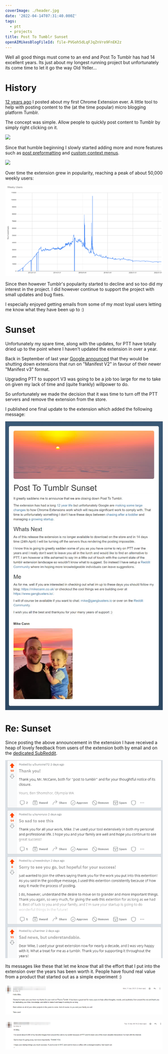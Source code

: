 ```yaml
---
coverImage: ./header.jpg
date: '2022-04-14T07:31:40.000Z'
tags:
  - ptt
  - projects
title: Post To Tumblr Sunset
openAIMikesBlogFileId: file-PVGoh5dLqFJqZnVro9FnEK2z
---
```


Well all good things must come to an end and Post To Tumblr has had 14 excellent years. Its just about my longest running project but unfortunately its come time to let it go the way Old Yeller...

<!-- more -->

# History

[12 years ago](https://mikecann.blog/posts/my-first-chrome-extension-post-to-tumblr) I posted about my first Chrome Extension ever. A little tool to help with posting content to the (at the time popular) micro blogging platform Tumblr.

The concept was simple. Allow people to quickly post content to Tumblr by simply right clicking on it.

[![](https://mikecann.blog/wp-content/uploads/2010/10/Shot_002.png)](https://mikecann.blog/wp-content/uploads/2010/10/Shot_002.png)

Since that humble beginning I slowly started adding more and more features such as [post preformatting](https://mikecann.blog/posts/post-to-tumblr-version-0-4) and [custom context menus](https://mikecann.blog/posts/post-to-tumblr-v6-16-templated-variables).

[![](https://www.mikecann.blog/wp-content/uploads/2016/06/chrome_2016-06-26_15-15-13.png)](https://www.mikecann.blog/wp-content/uploads/2016/06/chrome_2016-06-26_15-15-13.png)

Over time the extension grew in popularity, reaching a peak of about 50,000 weekly users:

[![](./50k.png)](./50k.png)

Since then however Tumblr's popularity started to decline and so too did my interest in the project. I did however continue to support the project with small updates and bug fixes.

I especially enjoyed getting emails from some of my most loyal users letting me know what they have been up to :)

# Sunset

Unfortunately my spare time, along with the updates, for PTT have totally dried up to the point where I haven't updated the extension in over a year.

Back in September of last year [Google announced](https://developer.chrome.com/blog/mv2-transition/) that they would be shutting down extensions that run on "Manifest V2" in favour of their newer "Manifest v3" format.

Upgrading PTT to support V3 was going to be a job too large for me to take on given my lack of time and (quite frankly) willpower to do.

So unfortunately we made the decision that it was time to turn off the PTT servers and remove the extension from the store.

I published one final update to the extension which added the following message:

[![](./announcement.jpg)](./announcement.jpg)

# Re: Sunset

Since posting the above announcement in the extension I have received a heap of lovely feedback from users of the extension both by email and on the [dedicated SubReddit](https://www.reddit.com/r/post_to_tumblr/).

[![](./feedback.png)](./feedback.png)

Its messages like these that let me know that all the effort that I put into the extension over the years has been worth it. People have found real value from a product that started out as a simple experiment :)

[![](./email1.png)](./email1.png)

[![](./email2.png)](./email2.png)
